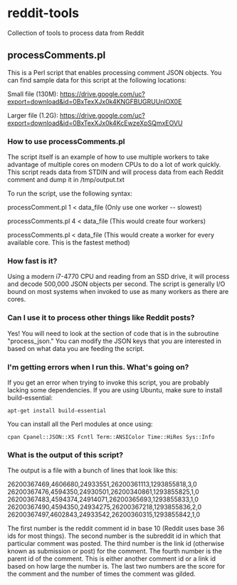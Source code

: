 # reddit-tools
Collection of tools to process data from Reddit

## processComments.pl
This is a Perl script that enables processing comment JSON objects.  You can find sample data for this 
script at the following locations:

Small file (130M):  https://drive.google.com/uc?export=download&id=0BxTexXJx0k4KNGFBUGRUUnlOX0E 

Larger file (1.2G): https://drive.google.com/uc?export=download&id=0BxTexXJx0k4KcEwzeXpSQmxEOVU 

### How to use processComments.pl
The script itself is an example of how to use multiple workers to take advantage of multiple cores on 
modern CPUs to do a lot of work quickly.  This script reads data from STDIN and will process data from 
each Reddit comment and dump it in /tmp/output.txt

To run the script, use the following syntax:

processComment.pl 1 < data_file (Only use one worker -- slowest) 

processComments.pl 4 < data_file  (This would create four workers)

processComments.pl < data_file (This would create a worker for every available core.  This is the 
fastest method)

### How fast is it?

Using a modern i7-4770 CPU and reading from an SSD drive, it will process and decode 500,000 
JSON objects per second.  The script is generally I/O bound on most systems when invoked to use as 
many workers as there are cores.  

### Can I use it to process other things like Reddit posts?

Yes!  You will need to look at the section of code that is in the subroutine "process_json."  You can 
modify the JSON keys that you are interested in based on what data you are feeding the script.

### I'm getting errors when I run this.  What's going on?

If you get an error when trying to invoke this script, you are probably lacking some dependencies.  If 
you are using Ubuntu, make sure to install build-essential:
```
apt-get install build-essential
```
You can install all the Perl modules at once using:
```
cpan Cpanel::JSON::XS Fcntl Term::ANSIColor Time::HiRes Sys::Info
``` 
### What is the output of this script?

The output is a file with a bunch of lines that look like this:

26200367469,4606680,24933551,26200361113,1293855818,3,0
26200367476,4594350,24930501,26200340861,1293855825,1,0
26200367483,4594374,24914071,26200365693,1293855833,1,0
26200367490,4594350,24934275,26200367218,1293855836,2,0
26200367497,4602843,24933542,26200360315,1293855842,1,0

The first number is the reddit comment id in base 10 (Reddit uses base 36 ids for most things).  The second number is the subreddit id in which that 
particular comment was posted.  The third number is the link id (otherwise known as submission or post) for the comment.  The fourth number is the 
parent id of the comment.  This is either another comment id or a link id based on how large the number is.  The last two numbers are the score for 
the comment and the number of times the comment was gilded.
